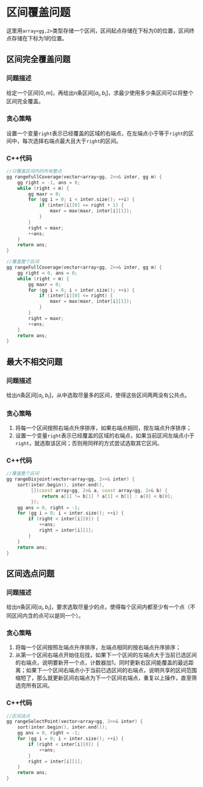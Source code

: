 # 区间覆盖问题

这里用`array<gg,2>`类型存储一个区间，区间起点存储在下标为0的位置，区间终点存储在下标为1的位置。

## 区间完全覆盖问题

### 问题描述

给定一个区间$[0,m]$，再给出$n$条区间$[a_i,b_i]$，求最少使用多少条区间可以将整个区间完全覆盖。

### 贪心策略

设置一个变量`right`表示已经覆盖的区域的右端点，在左端点小于等于`right`的区间中，每次选择右端点最大且大于`right`的区间。

### C++代码

```cpp
//只覆盖区间内的所有整点
gg rangeFullCoverage(vector<array<gg, 2>>& inter, gg m) {
    gg right = -1, ans = 0;
    while (right < m) {
        gg maxr = 0;
        for (gg i = 0; i < inter.size(); ++i) {
            if (inter[i][0] <= right + 1) {
                maxr = max(maxr, inter[i][1]);
            }
        }
        right = maxr;
        ++ans;
    }
    return ans;
}
```

```cpp
//覆盖整个区间
gg rangeFullCoverage(vector<array<gg, 2>>& inter, gg m) {
    gg right = 0, ans = 0;
    while (right < m) {
        gg maxr = 0;
        for (gg i = 0; i < inter.size(); ++i) {
            if (inter[i][0] <= right) {
                maxr = max(maxr, inter[i][1]);
            }
        }
        right = maxr;
        ++ans;
    }
    return ans;
}
```

## 最大不相交问题

### 问题描述

给出$n$条区间$[a_i,b_i]$，从中选取尽量多的区间，使得这些区间两两没有公共点。

### 贪心策略

1. 将每一个区间按照右端点升序排序，如果右端点相同，按左端点升序排序；
2. 设置一个变量`right`表示已经覆盖的区域的右端点，如果当前区间左端点小于`right`，就选取该区间；否则用同样的方式尝试选取其它区间。

### C++代码

```cpp
//覆盖整个区间
gg rangeDisjoint(vector<array<gg, 2>>& inter) {
    sort(inter.begin(), inter.end(),
         [](const array<gg, 2>& a, const array<gg, 2>& b) {
             return a[1] != b[1] ? a[1] < b[1] : a[0] < b[0];
         });
    gg ans = 0, right = -1;
    for (gg i = 0; i < inter.size(); ++i) {
        if (right < inter[i][0]) {
            ++ans;
            right = inter[i][1];
        }
    }
    return ans;
}
```

## 区间选点问题

### 问题描述

给出$n$条区间$[a_i,b_i]$，要求选取尽量少的点，使得每个区间内都至少有一个点（不同区间内含的点可以是同一个）。

### 贪心策略

1. 将每一个区间按照左端点升序排序，左端点相同的按右端点升序排序；
2. 从第一个区间右端点开始往后找，如果下一个区间的左端点大于当前已选区间的右端点，说明要新开一个点，计数器加1，同时更新右区间能覆盖的最远距离；如果下一个区间右端点小于当前已选区间的右端点，说明共享的区间范围缩短了，那么就更新区间右端点为下一个区间右端点，重复以上操作，直至筛选完所有区间。

### C++代码

```cpp
//区间选点
gg rangeSelectPoint(vector<array<gg, 2>>& inter) {
    sort(inter.begin(), inter.end());
    gg ans = 0, right = -1;
    for (gg i = 0; i < inter.size(); ++i) {
        if (right < inter[i][0]) {
            ++ans;
        }
        right = inter[i][1];
    }
    return ans;
}
```